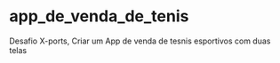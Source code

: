 # app_de_venda_de_tenis
 Desafio X-ports, Criar um App de venda de tesnis esportivos com duas telas
